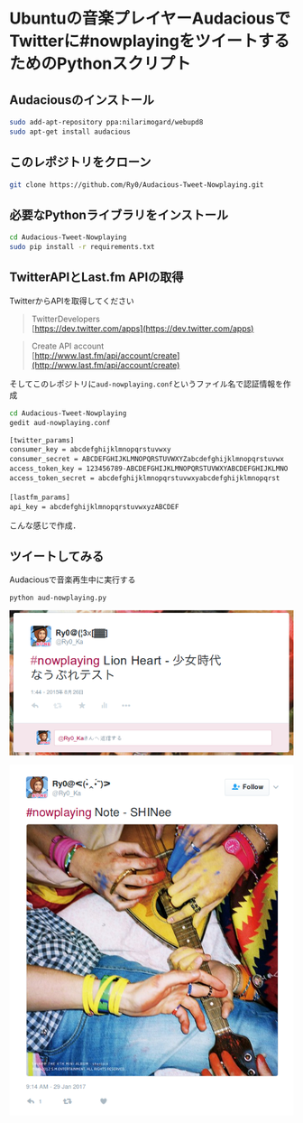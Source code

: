 # Ubuntuの音楽プレイヤーAudaciousでTwitterに#nowplayingをツイートするためのPythonスクリプト
## Audaciousのインストール
```bash
sudo add-apt-repository ppa:nilarimogard/webupd8
sudo apt-get install audacious
```

## このレポジトリをクローン

```bash
git clone https://github.com/Ry0/Audacious-Tweet-Nowplaying.git
```

## 必要なPythonライブラリをインストール

```bash
cd Audacious-Tweet-Nowplaying
sudo pip install -r requirements.txt
```

## TwitterAPIとLast.fm APIの取得
TwitterからAPIを取得してください

>TwitterDevelopers  
>[https://dev.twitter.com/apps](https://dev.twitter.com/apps)


>Create API account   
>[http://www.last.fm/api/account/create](http://www.last.fm/api/account/create)

そしてこのレポジトリに`aud-nowplaying.conf`というファイル名で認証情報を作成

```bash
cd Audacious-Tweet-Nowplaying
gedit aud-nowplaying.conf
```

```html
[twitter_params]
consumer_key = abcdefghijklmnopqrstuvwxy
consumer_secret = ABCDEFGHIJKLMNOPQRSTUVWXYZabcdefghijklmnopqrstuvwx
access_token_key = 123456789-ABCDEFGHIJKLMNOPQRSTUVWXYABCDEFGHIJKLMNO
access_token_secret = abcdefghijklmnopqrstuvwxyabcdefghijklmnopqrst

[lastfm_params]
api_key = abcdefghijklmnopqrstuvwxyzABCDEF
```

こんな感じで作成．

## ツイートしてみる
Audaciousで音楽再生中に実行する

```bash
python aud-nowplaying.py
```

![img](.img/screenshot_1.png)

![img](.img/screenshot_2.png)
